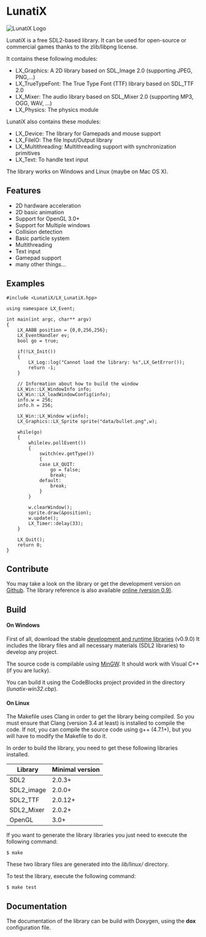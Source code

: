 # LunatiX #

![LunatiX Logo](https://raw.githubusercontent.com/Gumichan01/lunatix-engine/master/data/lunatix-logo.png)

LunatiX is a free SDL2-based library. It can be used for open-source or
commercial games thanks to the zlib/libpng license.

It contains these following modules:
- LX\_Graphics: A 2D library based on SDL_Image 2.0 (supporting JPEG, PNG,...)
- LX\_TrueTypeFont: The True Type Font (TTF) library based on SDL_TTF 2.0
- LX\_Mixer: The audio library based on SDL_Mixer 2.0 (supporting MP3, OGG, WAV, ...)
- LX\_Physics: The physics module

LunatiX also contains these modules:
- LX\_Device: The library for Gamepads and mouse support
- LX\_FileIO: The file Input/Output library
- LX\_Multithreading: Multithreading support with synchronization primitives
- LX\_Text: To handle text input

The library works on Windows and Linux (maybe on Mac OS X).

## Features ##

- 2D hardware acceleration
- 2D basic animation
- Support for OpenGL 3.0+
- Support for Multiple windows
- Collision detection
- Basic particle system
- Multithreading
- Text input
- Gamepad support
- many other things...

## Examples ##


    #include <LunatiX/LX_LunatiX.hpp>

    using namespace LX_Event;

    int main(int argc, char** argv)
    {
        LX_AABB position = {0,0,256,256};
        LX_EventHandler ev;
        bool go = true;

        if(!LX_Init())
        {
            LX_Log::log("Cannot load the library: %s",LX_GetError());
            return -1;
        }

        // Information about how to build the window
        LX_Win::LX_WindowInfo info;
        LX_Win::LX_loadWindowConfig(info);
        info.w = 256;
        info.h = 256;

        LX_Win::LX_Window w(info);
        LX_Graphics::LX_Sprite sprite("data/bullet.png",w);

        while(go)
        {
            while(ev.pollEvent())
            {
                switch(ev.getType())
                {
                case LX_QUIT:
                    go = false;
                    break;
                default:
                    break;
                }
            }

            w.clearWindow();
            sprite.draw(&position);
            w.update();
            LX_Timer::delay(33);
        }

        LX_Quit();
        return 0;
    }

## Contribute ##

You may take a look on the library or get the development version
on [Github](https://github.com/Gumichan01/lunatix). The library reference
is also available [online (version 0.9)](https://gumichan01.github.io/lunatix/reference/v0.9.0/).


## Build ##

#### On Windows ####

First of all, download the stable [development and runtime libraries](https://github.com/Gumichan01/lunatix-engine/releases/tag/LX-v0.9.0) (v0.9.0)
It includes the library files and all necessary materials (SDL2 libraries)
to develop any project.

The source code is compilable using [MinGW](http://www.mingw.org/).
It should work with Visual C++ (if you are lucky).

You can build it using the CodeBlocks project provided in the directory (*lunatix-win32.cbp*).

#### On Linux ####

The Makefile uses Clang in order to get the library being compiled.
So you must ensure that Clang (version 3.4 at least) is installed to compile the code.
If not, you can compile the source code using g++ (4.7.1+), but you will have to
modify the Makefile to do it.

In order to build the library, you need to get these following libraries
installed.

|   Library  | Minimal version |
|     ---    |       ---       |
|    SDL2    |      2.0.3+     |
| SDL2_image |      2.0.0+     |
|  SDL2_TTF  |      2.0.12+    |
| SDL2_Mixer |      2.0.2+     |
|   OpenGL   |       3.0+      |


If you want to generate the library libraries you just need to execute
the following command:

    $ make

These two library files are generated into the *lib/linux/* directory.

To test the library, execute the following command:

    $ make test

## Documentation ##

The documentation of the library can be build with Doxygen,
using the **dox** configuration file.
